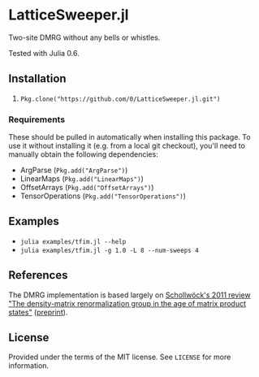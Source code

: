 # LatticeSweeper.jl

Two-site DMRG without any bells or whistles.

Tested with Julia 0.6.


## Installation

1. `Pkg.clone("https://github.com/0/LatticeSweeper.jl.git")`


### Requirements

These should be pulled in automatically when installing this package.
To use it without installing it (e.g. from a local git checkout), you'll need to manually obtain the following dependencies:

* ArgParse (`Pkg.add("ArgParse")`)
* LinearMaps (`Pkg.add("LinearMaps")`)
* OffsetArrays (`Pkg.add("OffsetArrays")`)
* TensorOperations (`Pkg.add("TensorOperations")`)


## Examples

* `julia examples/tfim.jl --help`
* `julia examples/tfim.jl -g 1.0 -L 8 --num-sweeps 4`


## References

The DMRG implementation is based largely on [Schollwöck's 2011 review "The density-matrix renormalization group in the age of matrix product states"](http://www.sciencedirect.com/science/article/pii/S0003491610001752) ([preprint](https://arxiv.org/abs/1008.3477v2)).


## License

Provided under the terms of the MIT license.
See `LICENSE` for more information.

